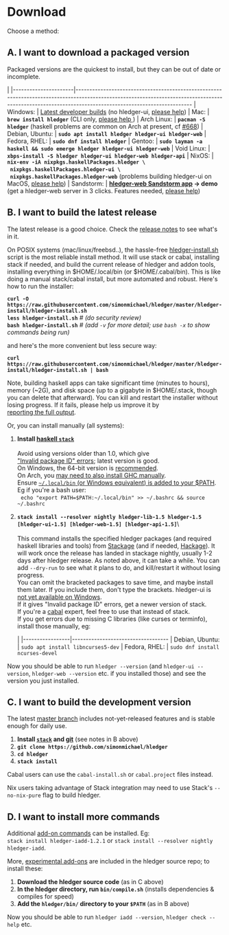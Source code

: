 # Download

Choose a method:
<a name="a"></a>

## A. I want to download a packaged version

<style>
tr { vertical-align:top; }
td { padding-bottom:.5em; padding-right:1em; }
td:first-of-type { 
  /* white-space:nowrap; */
  /* width:1%; */
}
a { white-space:nowrap; }
</style>

Packaged versions are the quickest to install, 
but they can be out of date or incomplete. 

|
|----------------------|------------------------------------------------------------------------------------------------------------------------------------------------------------------------------------------------------
| Windows:             | [Latest developer builds](https://ci.appveyor.com/project/simonmichael/hledger/build/artifacts) (no hledger-ui, [please help](https://github.com/jtdaugherty/vty/pull/1#issuecomment-297143444))
| Mac:                 | **`brew install hledger`** (CLI only, [please help ](https://github.com/simonmichael/hledger/issues/321#issuecomment-179920520))
| Arch Linux:          | **`pacman -S hledger`** (haskell problems are common on Arch at present, cf [#668](https://github.com/simonmichael/hledger/issues/668#issuecomment-352197500))
| Debian,&nbsp;Ubuntu: | **`sudo apt install hledger hledger-ui hledger-web`**
| Fedora,&nbsp;RHEL:   | **`sudo dnf install hledger`**
| Gentoo:              | **`sudo layman -a haskell && sudo emerge hledger hledger-ui hledger-web`**
| Void Linux:          | **`xbps-install -S hledger hledger-ui hledger-web hledger-api`**
| NixOS:               | **`nix-env -iA nixpkgs.haskellPackages.hledger \`<br>&nbsp;&nbsp;`nixpkgs.haskellPackages.hledger-ui \`<br>&nbsp;&nbsp;`nixpkgs.haskellPackages.hledger-web`** (problems building hledger-ui on MacOS, [please help](https://github.com/simonmichael/hledger/issues/613))
| Sandstorm:           | **[hledger-web Sandstorm app](https://apps.sandstorm.io/app/8x12h6p0x0nrzk73hfq6zh2jxtgyzzcty7qsatkg7jfg2mzw5n90) -> demo** (get a hledger-web server in 3 clicks. Features needed, [please help](https://github.com/simonmichael/hledger/issues/425))


<a name="b"></a>

## B. I want to build the latest release

The latest release is a good choice. Check the [release notes](release-notes.html) to see what's in it.

On POSIX systems (mac/linux/freebsd..), the hassle-free 
[hledger-install.sh](https://github.com/simonmichael/hledger/tree/master/hledger-install) script is the most reliable install method.
It will use stack or cabal, installing stack if needed, and build the current release of hledger and addon tools,
installing everything in $HOME/.local/bin (or $HOME/.cabal/bin).
This is like doing a manual stack/cabal install, but more automated and robust.
Here's how to run the installer:

 **`curl -O https://raw.githubusercontent.com/simonmichael/hledger/master/hledger-install/hledger-install.sh`**\
 **`less hledger-install.sh`**  *# (do security review)*\
 **`bash hledger-install.sh`**  *# (add `-v` for more detail; use `bash -x` to show commands being run)* 

and here's the more convenient but less secure way:

 **`curl https://raw.githubusercontent.com/simonmichael/hledger/master/hledger-install/hledger-install.sh | bash`**

Note, building haskell apps can take significant time (minutes to hours), memory (~2G),
and disk space (up to a gigabyte in $HOME/.stack, though you can delete that afterward).
You can kill and restart the installer without losing progress.
If it fails, please help us improve it by [reporting the full output](docs.html#helpfeedback).

Or, you can install manually (all systems):

1. **Install [haskell `stack`](http://haskell-lang.org/get-started)**\
   \
   Avoid using versions older than 1.0, which give ["Invalid package ID" errors](https://github.com/simonmichael/hledger/issues/513);
   latest version is good.\
   On Windows, the 64-bit version is [recommended](https://github.com/simonmichael/hledger/issues/275#issuecomment-123834252).\
   On Arch, you [may need to also install GHC manually](https://github.com/simonmichael/hledger/issues/434).\
   Ensure [`~/.local/bin` (or Windows equivalent) is added to your \$PATH](https://docs.haskellstack.org/en/stable/install_and_upgrade/#path).
   Eg if you're a bash user:\
   &nbsp;&nbsp;`echo "export PATH=$PATH:~/.local/bin" >> ~/.bashrc && source ~/.bashrc`

2. **`stack install --resolver nightly hledger-lib-1.5 hledger-1.5 [hledger-ui-1.5] [hledger-web-1.5] [hledger-api-1.5]`**\   
   \
   This command installs the specified hledger packages (and required haskell libraries and tools) from [Stackage](https://www.stackage.org) (and if needed, [Hackage](http://hackage.haskell.org)).
   It will work once the release has landed in stackage nightly, usually 1-2 days after hledger release.
   As noted above, it can take a while.
   You can add `--dry-run` to see what it plans to do, and kill/restart it without losing progress.\
   You can omit the bracketed packages to save time, and maybe install them later. If you include them, don't type the brackets.
   hledger-ui is [not yet available on Windows](https://github.com/jtdaugherty/vty/pull/1#issuecomment-297143444).\
   If it gives "Invalid package ID" errors, get a newer version of stack.\
   If you're a [cabal](https://www.haskell.org/cabal/) expert, feel free to use that instead of stack.\
   If you get errors due to missing C libraries (like curses or terminfo), install those manually, eg:

    |
    |-----------------|-----------------------------------
    | Debian, Ubuntu: | `sudo apt install libncurses5-dev` 
    | Fedora, RHEL:   | `sudo dnf install ncurses-devel`

<!--
    If you need to build with an older GHC version for some reason, these commands should work
   (except on Mac Sierra which [requires at least GHC 8.0.2/lts-8](https://ghc.haskell.org/trac/ghc/ticket/12479)):\
   `stack install --resolver lts-7 hledger-lib-1.3 hledger-1.3 hledger-ui-1.3 hledger-web-1.3 hledger-api-1.3 brick-0.19 vty-5.15.1 data-clist-0.1.2.0`  *# (GHC 8.0.1)* \
   `stack install --resolver lts-6 hledger-lib-1.3 hledger-1.3 hledger-ui-1.3 hledger-web-1.3 hledger-api-1.3 megaparsec-5.3.1 brick-0.19 vty-5.15.1 data-clist-0.1.2.0 text-zipper-0.10`  *# (GHC 7.10.3)* \
-->
   <!-- keep synced with stack.yaml files -->

Now you should be able to run `hledger --version` 
(and `hledger-ui --version`, `hledger-web --version` etc. if you installed those)
and see the version you just installed.


<a name="c"></a>

## C. I want to build the development version

The latest [master branch](https://github.com/simonmichael/hledger/commits/master) includes not-yet-released features and is stable enough for daily use.

1. **Install [`stack`](http://haskell-lang.org/get-started) and [git](https://en.wikipedia.org/wiki/Git)**
   (see notes in B above)
2. **`git clone https://github.com/simonmichael/hledger`**
3. **`cd hledger`**
4. **`stack install`**

Cabal users can use the `cabal-install.sh` or `cabal.project` files instead.

Nix users taking advantage of Stack integration may need to use Stack's `--no-nix-pure` flag to build hledger.


<a name="d"></a>

## D. I want to install more commands

Additional [add-on commands](/hledger.html#third-party-add-ons)
can be installed. Eg:\
`stack install hledger-iadd-1.2.1` or `stack install --resolver nightly hledger-iadd`.

More, [experimental add-ons](/hledger.html#experimental-add-ons) are
included in the hledger source repo; to install these:

1. **Download the hledger source code** (as in C above)
2. **In the hledger directory, run `bin/compile.sh`** (installs dependencies & compiles for speed)
3. **Add the `hledger/bin/` directory to your `$PATH`** (as in B above) 

Now you should be able to run `hledger iadd --version`, `hledger check --help` etc.
